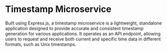 # Timestamp Microservice

Built using Express.js, a timestamp microservice is a lightweight, standalone application designed to provide accurate and consistent timestamp generation for various applications. It operates as an API endpoint, allowing users to request and receive both current and specific time data in different formats, such as Unix timestamps.
